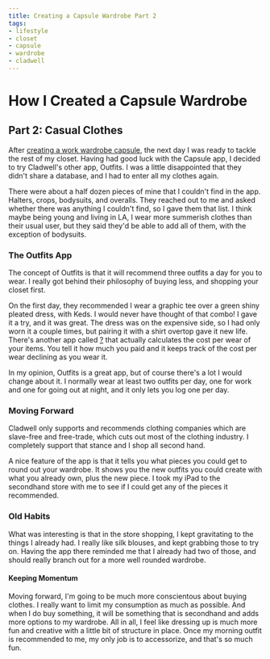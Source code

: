 ```yaml
---
title: Creating a Capsule Wardrobe Part 2
tags:
- lifestyle
- closet
- capsule
- wardrobe
- cladwell
---
```


# How I Created a Capsule Wardrobe

## Part 2: Casual Clothes

After [creating a work wardrobe capsule](http://), the next day I was ready to tackle the rest of my closet. Having had good luck with the Capsule app, I decided to try Cladwell's other app, Outfits. I was a little disappointed that they didn't share a database, and I had to enter all my clothes again.

There were about a half dozen pieces of mine that I couldn't find in the app. Halters, crops, bodysuits, and overalls. They reached out to me and asked whether there was anything I couldn't find, so I gave them that list. I think maybe being young and living in LA, I wear more summerish clothes than their usual user, but they said they'd be able to add all of them, with the exception of bodysuits.

### The Outfits App

The concept of Outfits is that it will recommend three outfits a day for you to wear. I really got behind their philosophy of buying less, and shopping your closet first.

On the first day, they recommended I wear a graphic tee over a green shiny pleated dress, with Keds. I would never have thought of that combo! I gave it a try, and it was great. The dress was on the expensive side, so I had only worn it a couple times, but pairing it with a shirt overtop gave it new life. There's another app called [?](http) that actually calculates the cost per wear of your items. You tell it how much you paid and it keeps track of the cost per wear declining as you wear it.

In my opinion, Outfits is a great app, but of course there's a lot I would change about it. I normally wear at least two outfits per day, one for work and one for going out at night, and it only lets you log one per day.

### Moving Forward

Cladwell only supports and recommends clothing companies which are slave-free and free-trade, which cuts out most of the clothing industry. I completely support that stance and I shop all second hand.

A nice feature of the app is that it tells you what pieces you could get to round out your wardrobe. It shows you the new outfits you could create with what you already own, plus the new piece. I took my iPad to the secondhand store with me to see if I could get any of the pieces it recommended.

### Old Habits

What was interesting is that in the store shopping, I kept gravitating to the things I already had. I really like silk blouses, and kept grabbing those to try on. Having the app there reminded me that I already had two of those, and should really branch out for a more well rounded wardrobe.

#### Keeping Momentum

Moving forward, I'm going to be much more conscientous about buying clothes. I really want to limit my consumption as much as possible. And when I do buy something, it will be something that is secondhand and adds more options to my wardrobe. All in all, I feel like dressing up is much more fun and creative with a little bit of structure in place. Once my morning outfit is recommended to me, my only job is to accessorize, and that's so much fun.
